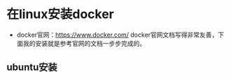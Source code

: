 # 在linux安装docker
  
 - docker官网：https://www.docker.com/
 docker官网文档写得非常友善，下面我的安装就是参考官网的文档一步步完成的。   
  
## ubuntu安装


 
